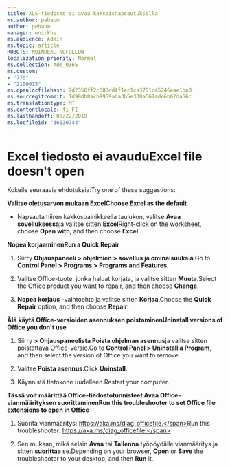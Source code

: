 ```yaml
---
title: XLS-tiedosto ei avaa kaksoisnapsautuksella
ms.author: pebaum
author: pebaum
manager: mnirkhe
ms.audience: Admin
ms.topic: article
ROBOTS: NOINDEX, NOFOLLOW
localization_priority: Normal
ms.collection: Adm_O365
ms.custom:
- "776"
- "2100015"
ms.openlocfilehash: 7d2356ff2c688dd4f1ec1ca3751c45246eae1ba0
ms.sourcegitcommit: 1d98db8acb9959aba3b5e308a567ade6b62da56c
ms.translationtype: MT
ms.contentlocale: fi-FI
ms.lasthandoff: 08/22/2019
ms.locfileid: "36530744"
---
```

# <a name="excel-file-doesnt-open"></a><span data-ttu-id="0621e-102">Excel tiedosto ei avaudu</span><span class="sxs-lookup"><span data-stu-id="0621e-102">Excel file doesn't open</span></span>

<span data-ttu-id="0621e-103">Kokeile seuraavia ehdotuksia:</span><span class="sxs-lookup"><span data-stu-id="0621e-103">Try one of these suggestions:</span></span>

<span data-ttu-id="0621e-104">**Valitse oletusarvon mukaan Excel**</span><span class="sxs-lookup"><span data-stu-id="0621e-104">**Choose Excel as the default**</span></span>

* <span data-ttu-id="0621e-105">Napsauta hiiren kakkospainikkeella taulukon, valitse **Avaa sovelluksessa**ja valitse sitten **Excel**</span><span class="sxs-lookup"><span data-stu-id="0621e-105">Right-click on the worksheet, choose **Open with**, and then choose **Excel**</span></span>

<span data-ttu-id="0621e-106">**Nopea korjaaminen**</span><span class="sxs-lookup"><span data-stu-id="0621e-106">**Run a Quick Repair**</span></span>

1. <span data-ttu-id="0621e-107">Siirry **Ohjauspaneeli > ohjelmien > sovellus ja ominaisuuksia**.</span><span class="sxs-lookup"><span data-stu-id="0621e-107">Go to **Control Panel > Programs > Programs and Features**.</span></span>

2. <span data-ttu-id="0621e-108">Valitse Office-tuote, jonka haluat korjata, ja valitse sitten **Muuta**.</span><span class="sxs-lookup"><span data-stu-id="0621e-108">Select the Office product you want to repair, and then choose **Change**.</span></span>

3. <span data-ttu-id="0621e-109">**Nopea korjaus** -vaihtoehto ja valitse sitten **Korjaa**.</span><span class="sxs-lookup"><span data-stu-id="0621e-109">Choose the **Quick Repair** option, and then choose **Repair**.</span></span>

<span data-ttu-id="0621e-110">**Älä käytä Office-versioiden asennuksen poistaminen**</span><span class="sxs-lookup"><span data-stu-id="0621e-110">**Uninstall versions of Office you don't use**</span></span>

1. <span data-ttu-id="0621e-111">Siirry **> Ohjauspaneelista Poista ohjelman asennus**ja valitse sitten poistettava Office-versio.</span><span class="sxs-lookup"><span data-stu-id="0621e-111">Go to **Control Panel > Uninstall a Program**, and then select the version of Office you want to remove.</span></span>

2. <span data-ttu-id="0621e-112">Valitse **Poista asennus**.</span><span class="sxs-lookup"><span data-stu-id="0621e-112">Click **Uninstall**.</span></span>

3. <span data-ttu-id="0621e-113">Käynnistä tietokone uudelleen.</span><span class="sxs-lookup"><span data-stu-id="0621e-113">Restart your computer.</span></span>

<span data-ttu-id="0621e-114">**Tässä voit määrittää Office-tiedostotunnisteet Avaa Office-vianmäärityksen suorittaminen**</span><span class="sxs-lookup"><span data-stu-id="0621e-114">**Run this troubleshooter to set Office file extensions to open in Office**</span></span>

1. <span data-ttu-id="0621e-115">Suorita vianmääritys: https://aka.ms/diag_officefile.</span><span class="sxs-lookup"><span data-stu-id="0621e-115">Run this troubleshooter: https://aka.ms/diag_officefile.</span></span>

2. <span data-ttu-id="0621e-116">Sen mukaan, mikä selain **Avaa** tai **Tallenna** työpöydälle vianmääritys ja sitten **suorittaa** se.</span><span class="sxs-lookup"><span data-stu-id="0621e-116">Depending on your browser, **Open** or **Save** the troubleshooter to your desktop, and then **Run** it.</span></span>
